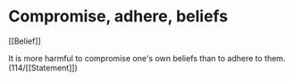 # Compromise, adhere, beliefs

[[Belief]]

It is more harmful to compromise one's own beliefs than to adhere to them.
(114/[[Statement]])